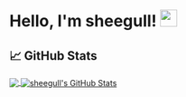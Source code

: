 # Hello, I'm sheegull! <img src="https://raw.githubusercontent.com/sheegulls/sheegulls/master/wave.gif" width="30px" height="30px" />

## &#x1f4c8; GitHub Stats

<a href="https://github.com/sheegulls/sheegulls">
  <img align="center" src="https://github-readme-stats.vercel.app/api/top-langs/?username=sheegulls&hide=java,html,tex&title_color=ffffff&text_color=c9cacc&icon_color=2bbc8a&bg_color=1d1f21&langs_count=3" />
</a>
<a href="https://github.com/sheegulls/sheegulls">
  <img align="center" src="https://github-readme-stats.vercel.app/api?username=sheegulls&show_icons=true&line_height=27&count_private=true&title_color=ffffff&text_color=c9cacc&icon_color=2bbc8a&bg_color=1d1f21" alt="sheegull's GitHub Stats" />
</a>
